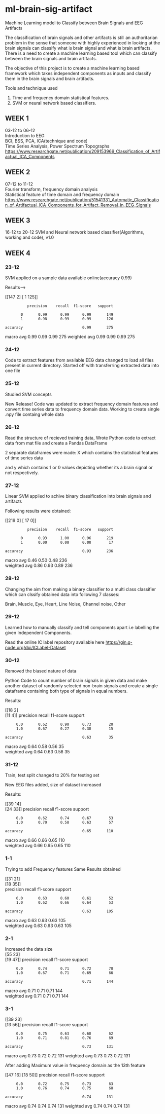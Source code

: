 # ml-brain-sig-artifact

Machine Learning model to Classify between Brain Signals and EEG Artifacts

The classification of brain signals and other artifacts is still an authoritarian
problem in the sense that someone with highly experienced in looking at the brain
signals can classify what is brain signal and what is brain artifacts. There is a need
to create a machine learning based tool which can classify between the brain
signals and brain artifacts.

The objective of this project is to create a machine learning based framework
which takes independent components as inputs and classify them in the brain
signals and brain artifacts.

Tools and technique used
1. Time and frequency domain statistical features.
2. SVM or neural network based classifiers.

## WEEK 1

03-12 to 06-12    
Introduction to EEG  
BCI, BSS, PCA, ICA(technique and code)  
Time Series Analysis, Power Spectrum Topographs
https://www.researchgate.net/publication/209153969_Classification_of_Artifactual_ICA_Components

## WEEK 2

07-12 to 11-12    
Fourier transform, frequency domain analysis  
Statistical feature of time domain and frequency domain
https://www.researchgate.net/publication/51541331_Automatic_Classification_of_Artifactual_ICA-Components_for_Artifact_Removal_in_EEG_Signals

## WEEK 3

16-12 to 20-12 SVM and Neural network based classifier(Algorithms, working and code), v1.0

## WEEK 4

### 23-12 

SVM applied on a sample data available online(accuracy 0.99)

   Results-->
    
[[147   2]
 [  1 125]]
 
              precision    recall  f1-score   support

           0       0.99      0.99      0.99       149
           1       0.98      0.99      0.99       126

    accuracy                           0.99       275
   macro avg       0.99      0.99      0.99       275
weighted avg       0.99      0.99      0.99       275

### 24-12   
Code to extract features from available EEG data changed to load all files present in current directory.
Started off with transferring extracted data into one file 

### 25-12   
Studied SVM concepts

New Release! Code was updated to extract frequency domain features and convert time series data to frequency domain data.
Working to create single .npy file containg whole data

### 26-12

Read the structure of recieved training data, 
Wrote Python code to extract data from mat file and create a Pandas DataFrame

2 separate dataframes were made: X which contains the statistical features of time series data

and y which contains 1 or 0 values depicting whether its a brain signal or not respectively.

### 27-12

Linear SVM applied to achive binary classification into brain signals and artifacts

Following results were obtained:

[[219   0]
 [ 17   0]]
 
              precision    recall  f1-score   support

           0       0.93      1.00      0.96       219
           1       0.00      0.00      0.00        17

    accuracy                           0.93       236
   macro avg       0.46      0.50      0.48       236  
weighted avg       0.86      0.93      0.89       236

### 28-12

Changing the aim from making a binary classifier to a multi class classifier 
which can clssify obtained data into following 7 classes:

Brain, Muscle, Eye, Heart, Line Noise, Channel noise, Other

### 29-12

Learned how to manually classify and tell components apart i.e labelling the given Independent Components.

Read the online IC label repository available here
https://gin.g-node.org/doi/ICLabel-Dataset

### 30-12

Removed the biased nature of data

Python Code to count number of brain signals in given data and make another dataset of randomly selected non-brain signals 
and create a single dataframe containing both type of signals in equal numbers.

Results:

[[18  2]  
 [11  4]]
              precision    recall  f1-score   support

         0.0       0.62      0.90      0.73        20
         1.0       0.67      0.27      0.38        15

    accuracy                           0.63        35
   macro avg       0.64      0.58      0.56        35  
weighted avg       0.64      0.63      0.58        35  

### 31-12

Train, test split changed to 20% for testing set

New EEG files added, size of dataset increased

Results:

[[39 14]  
 [24 33]]
              precision    recall  f1-score   support

         0.0       0.62      0.74      0.67        53
         1.0       0.70      0.58      0.63        57

    accuracy                           0.65       110
   macro avg       0.66      0.66      0.65       110  
weighted avg       0.66      0.65      0.65       110  

### 1-1

Trying to add Frequency features 
Same Results obtained

[[31 21]  
 [18 35]]  
              precision    recall  f1-score   support

         0.0       0.63      0.60      0.61        52
         1.0       0.62      0.66      0.64        53

    accuracy                           0.63       105
   macro avg       0.63      0.63      0.63       105  
weighted avg       0.63      0.63      0.63       105  

### 2-1

Increased the data size   
[55 23]  
 [19 47]]
              precision    recall  f1-score   support

         0.0       0.74      0.71      0.72        78
         1.0       0.67      0.71      0.69        66

    accuracy                           0.71       144
   macro avg       0.71      0.71      0.71       144  
weighted avg       0.71      0.71      0.71       144

### 3-1

[[39 23]  
 [13 56]]
              precision    recall  f1-score   support

         0.0       0.75      0.63      0.68        62
         1.0       0.71      0.81      0.76        69

    accuracy                           0.73       131
   macro avg       0.73      0.72      0.72       131
weighted avg       0.73      0.73      0.72       131

After adding Maximum value in frequency domain as the 13th feature

[[47 16]
 [18 50]]
              precision    recall  f1-score   support

         0.0       0.72      0.75      0.73        63
         1.0       0.76      0.74      0.75        68

    accuracy                           0.74       131
   macro avg       0.74      0.74      0.74       131
weighted avg       0.74      0.74      0.74       131
